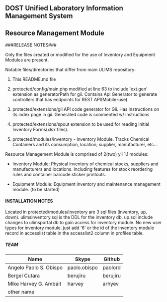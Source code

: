 ## DOST Unified Laboratory Information Management System ##
## Resource Management Module ##

###RELEASE NOTES###

Only the files created or modified for the use of Inventory and Equipment Modules are present.

Notable files/directories that differ from main ULIMS repository:

1. This README.md file

2. protected/config/main.php modified at line 63 to include 'ext.gen' extension as generatorPath
    for gii. Contains Api Generator to generate controllers that has endpoints for REST API(Mobile-use).

3. protected/extensions/gii API code generator for Gii. Has instructions on its index page in gii. 
    Generated code is commented w/ instructions

4. protected/extensions/spout extension to be used for reading Initial Inventory Forms(xlsx files).

5. protected/modules/inventory - Inventory Module. Tracks Chemical Containers and its consumption, 
    location, supplier, manufacturer, etc...

Resource Management Module is comprised of 2(two) yii 1.1 modules:

- Inventory Module: Physical inventory of chemical stocks, suppliers and manufacturers and locations. 
  Including features for stock reordering rules and container barcode sticker printouts.

- Equipment Module: Equipment inventory and maintenance management module. (to be started)

#### INSTALLATION NOTES ####

Located in protected/modules/inventory are 3 sql files (inventory, up, down). ulimsinventory.sql is the
DDL for the inventory db. up.sql include changes to ulimsportal db to gain access for inventory module.
No new user types for inventory module. just add '6' or the id of the inventory module record in accesslist
table in the accesslist2 column in profiles table.

##### TEAM #####

| Name                   | Skype          | Github         |
| ---------------------- | -------------- | -------------- |
| Angelo Paolo S. Obispo | paolo.obispo   | paolord        |
| Bergel Cutara          | berujiru       | berujiru       |
| Mike Harvey G. Ambait  | harvey	  | arhyev
| other name             |                |                |
